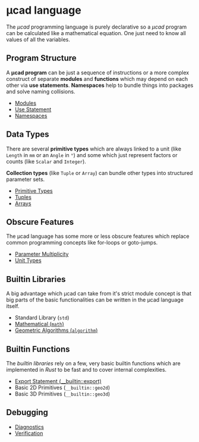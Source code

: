 # µcad language

The *µcad* programming language is purely declarative so a *µcad* program can
be calculated like a mathematical equation.
One just need to know all values of all the variables.

## Program Structure

A **µcad program** can be just a sequence of instructions or a more complex construct of
separate **modules** and **functions** which may depend on each other via **use statements**.
**Namespaces** help to bundle things into packages and solve naming collisions.
  

* [Modules](modules/README.md)
* [Use Statement](use_statement.md)
* [Namespaces](namespaces.md)

## Data Types

There are several **primitive types** which are always linked to a unit (like `Length` in `mm` or an `Angle` in `°`) 
and some which just represent factors or counts (like `Scalar` and `Integer`).

**Collection types** (like `Tuple` or `Array`) can bundle other types into structured parameter sets.

* [Primitive Types](primitive_types.md)
* [Tuples](tuple.md)
* [Arrays](arrays.md)

## Obscure Features

The µcad language has some more or less obscure features which replace common
programming concepts like for-loops or goto-jumps.

* [Parameter Multiplicity](parameter_multiplicity.md)
* [Unit Types](unit_types.md)

## Builtin Libraries

A big advantage which µcad can take from it's strict module concept is that
big parts of the basic functionalities can be written in the µcad language itself.

* Standard Library (`std`)
* [Mathematical (`math`)](math.md)
* [Geometric Algorithms (`algorithm`)](algorithm/README.md)

## Builtin Functions

The *builtin libraries* rely on a few, very basic builtin functions which are
implemented in *Rust* to be fast and to cover internal complexities.

* [Export Statement (__builtin::export)](export.md)
* Basic 2D Primitives (`__builtin::geo2d`)
* Basic 3D Primitives (`__builtin::geo3d`)
 
## Debugging

* [Diagnostics](diag/README.md)
* [Verification](verify.md)
